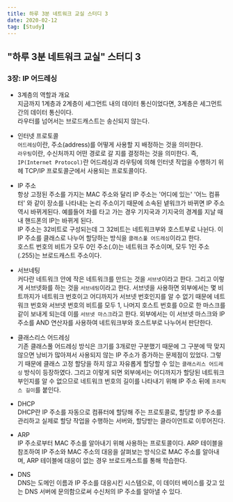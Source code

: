 ```yaml
---
title: 하루 3분 네트워크 교실 스터디 3
date: 2020-02-12
tag: [Study]
---
```


## "하루 3분 네트워크 교실" 스터디 3

### 3장: IP 어드레싱

- 3계층의 역할과 개요  
  지금까지 1계층과 2계층이 세그먼트 내의 데이터 통신이었다면, 3계층은 세그먼트 간의 데이터 통신이다.  
  라우터를 넘어서는 브로드캐스트는 송신되지 않는다.
  
- 인터넷 프로토콜  
  `어드레싱`이란, 주소(address)를 어떻게 사용할 지 배정하는 것을 의미한다.  
  `라우팅`이란, 수신처까지 어떤 경로로 갈 지를 결정하는 것을 의미한다.
  즉, `IP(Internet Protocol)`란 어드레싱과 라우팅에 의해 인터넷 작업을 수행하기 위헤 TCP/IP 프로토콜군에서 사용되는 프로토콜이다.
  
- IP 주소  
  항상 고정된 주소를 가지는 MAC 주소와 달리 IP 주소는 '어디에 있는' '어느 컴퓨터' 와 같이 장소를 나타내는 논리 주소이기 때문에 소속된 넽워크가 바뀌면 IP 주소 역시 바뀌게된다. 예를들어 차를 타고 가는 경우 기지국과 기지국의 경계를 지날 때 내 핸드폰의 IP는 바뀌게 된다.  
  IP 주소는 32비트로 구성되는데 그 32비트는 네트워크부와 호스트부로 나뉜다. 이 IP 주소를 클래스로 나누어 할당하는 방식을 `클래스풀 어드레싱`이라고 한다.  
  호스트 번호의 비트가 모두 0인 주소(.0)는 네트워크 주소이며, 모두 1인 주소(.255)는 브로드캐스트 주소이다.
  
- 서브네팅  
  커다란 네트워크 안에 작은 네트워크를 만드는 것을 `서브넷`이라고 한다. 그리고 이렇게 서브넷화를 하는 것을 `서브네팅`이라고 한다. 서브넷을 사용하면 외부에서는 몇 비트까지가 네트워크 번호이고 어디까지가 서브넷 번호인지를 알 수 없기 때문에 네트워크 번호와 서브넷 번호의 비트를 모두 1, 나머지 호스트 번호를 0으로 한 마스크를 같이 보내게 되는데 이를 `서브넷 마스크`라고 한다. 외부에서는 이 서브넷 마스크와 IP 주소를 AND 연산자를 사용하여 네트워크부와 호스트부로 나누어서 판단한다.
  
- 클래스리스 어드레싱  
  기존 클래스풀 어드레싱 방식은 크기를 3개로만 구분했기 때문에 그 구분에 딱 맞지 않으면 낭비가 많아져서 사용되지 않는 IP 주소가 증가하는 문제점이 있었다. 그렇기 때문에 클래스 고정 할당을 하지 않고 자유롭게 할당할 수 있는 `클래스리스 어드레싱` 방식이 등장하였다. 그리고 이렇게 되면 외부에서는 어디까지가 할당된 네트워크부인지를 알 수 없으므로 네트워크 번호의 길이를 나타내기 위해 IP 주소 뒤에 `프리픽스 길이`를 붙인다.
  
- DHCP  
  DHCP란 IP 주소를 자동으로 컴퓨터에 할당해 주는 프로토콜로, 할당할 IP 주소를 관리하고 실제로 할당 작업을 수행하는 서버와, 할당받는 클라이언트로 이루어진다.
  
- ARP  
  IP 주소로부터 MAC 주소를 알아내기 위해 사용하는 프로토콜이다. ARP 테이블을 참조하여 IP 주소와 MAC 주소의 대응을 살펴보는 방식으로 MAC 주소를 알아내며, ARP 테이블에 대응이 없는 경우 브로드캐스트를 통해 학습한다.
  
- DNS  
  DNS는 도메인 이름과 IP 주소를 대응시킨 시스템으로, 이 데이터 베이스를 갖고 있는 DNS 서버에 문의함으로써 수신처의 IP 주소를 알아낼 수 있다.
